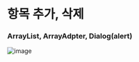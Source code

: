 # 항목 추가, 삭제
### ArrayList, ArrayAdpter, Dialog(alert)
![image](https://user-images.githubusercontent.com/74415859/127104519-1f58a670-8f39-4673-b9ac-a56b184a1731.png)

